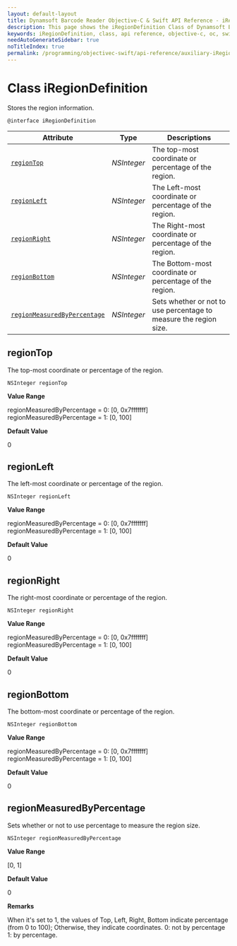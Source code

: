 ```yaml
---
layout: default-layout
title: Dynamsoft Barcode Reader Objective-C & Swift API Reference - iRegionDefinition Class
description: This page shows the iRegionDefinition Class of Dynamsoft Barcode Reader for iOS SDK.
keywords: iRegionDefinition, class, api reference, objective-c, oc, swift
needAutoGenerateSidebar: true
noTitleIndex: true
permalink: /programming/objectivec-swift/api-reference/auxiliary-iRegionDefinition.html
---
```


# Class iRegionDefinition

Stores the region information.  

```objc
@interface iRegionDefinition
```  

| Attribute | Type | Descriptions |
|---------- | ---- | ------------ |
| [`regionTop`](#regiontop) | *NSInteger* | The top-most coordinate or percentage of the region. |
| [`regionLeft`](#regionleft) | *NSInteger* | The Left-most coordinate or percentage of the region. |
| [`regionRight`](#regionright) | *NSInteger* | The Right-most coordinate or percentage of the region. |
| [`regionBottom`](#regionbottom) | *NSInteger* | The Bottom-most coordinate or percentage of the region. |
| [`regionMeasuredByPercentage`](#regionmeasuredbypercentage) | *NSInteger* | Sets whether or not to use percentage to measure the region size. |

## regionTop

The top-most coordinate or percentage of the region.

```objc
NSInteger regionTop
```

**Value Range**

regionMeasuredByPercentage = 0: [0, 0x7fffffff]  
regionMeasuredByPercentage = 1: [0, 100]  

**Default Value**

0

## regionLeft

The left-most coordinate or percentage of the region.

```objc
NSInteger regionLeft
```

**Value Range**

regionMeasuredByPercentage = 0: [0, 0x7fffffff]  
regionMeasuredByPercentage = 1: [0, 100]  

**Default Value**

0

## regionRight

The right-most coordinate or percentage of the region.

```objc
NSInteger regionRight
```

**Value Range**

regionMeasuredByPercentage = 0: [0, 0x7fffffff]
regionMeasuredByPercentage = 1: [0, 100]

**Default Value**

0

## regionBottom

The bottom-most coordinate or percentage of the region.

```objc
NSInteger regionBottom
```

**Value Range**

regionMeasuredByPercentage = 0: [0, 0x7fffffff]  
regionMeasuredByPercentage = 1: [0, 100]  

**Default Value**

0

## regionMeasuredByPercentage

Sets whether or not to use percentage to measure the region size.

```objc
NSInteger regionMeasuredByPercentage
```

**Value Range**

[0, 1]

**Default Value**

0

**Remarks**

When it's set to 1, the values of Top, Left, Right, Bottom indicate percentage (from 0 to 100); Otherwise, they indicate coordinates. 0: not by percentage 1: by percentage.
